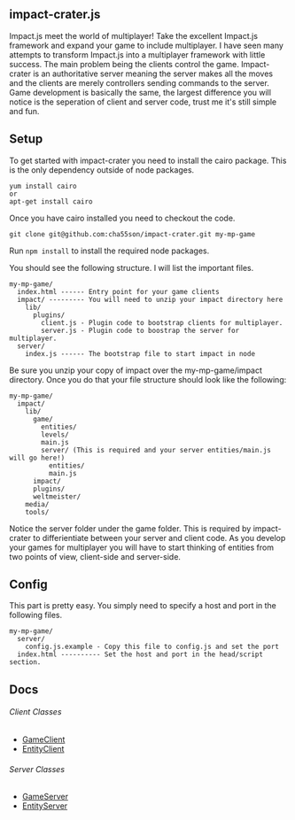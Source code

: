 ## impact-crater.js

Impact.js meet the world of multiplayer! Take the excellent Impact.js framework and 
expand your game to include multiplayer. I have seen many attempts to transform Impact.js into a
multiplayer framework with little success. The main problem being the clients control the game. 
Impact-crater is an authoritative server meaning the server makes all the moves and the clients are
merely controllers sending commands to the server. Game development is basically the same, the largest
difference you will notice is the seperation of client and server code, trust me it's still simple and fun.

## Setup

To get started with impact-crater you need to install the cairo package. 
This is the only dependency outside of node packages.

    yum install cairo
    or 
    apt-get install cairo
    
Once you have cairo installed you need to checkout the code.

    git clone git@github.com:cha55son/impact-crater.git my-mp-game
    
Run `npm install` to install the required node packages.

You should see the following structure. I will list the important files.

    my-mp-game/
      index.html ------ Entry point for your game clients
      impact/ --------- You will need to unzip your impact directory here
        lib/
          plugins/
            client.js - Plugin code to bootstrap clients for multiplayer.
            server.js - Plugin code to boostrap the server for multiplayer.
      server/
        index.js ------ The bootstrap file to start impact in node 
        
Be sure you unzip your copy of impact over the my-mp-game/impact directory. 
Once you do that your file structure should look like the following:

    my-mp-game/
      impact/
        lib/
          game/
            entities/
            levels/
            main.js
            server/ (This is required and your server entities/main.js will go here!)
              entities/
              main.js
          impact/
          plugins/
          weltmeister/
        media/
        tools/
        
Notice the server folder under the game folder. This is required by impact-crater to
differientiate between your server and client code. 
As you develop your games for multiplayer you will have to start thinking of entities from two points of
view, client-side and server-side.
        
## Config

This part is pretty easy. You simply need to specify a host and port in the following files.

    my-mp-game/
      server/
        config.js.example - Copy this file to config.js and set the port
      index.html ---------- Set the host and port in the head/script section.
      
## Docs

###### Client Classes
* [GameClient](GameClient)
* [EntityClient](EntityClient)

###### Server Classes
* [GameServer](#GameServer)
* [EntityServer](#EntityServer)


        

